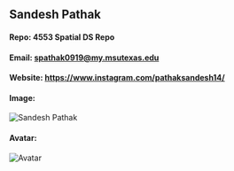 ## Sandesh Pathak
#### Repo: 4553 Spatial DS Repo
#### Email: spathak0919@my.msutexas.edu
#### Website: https://www.instagram.com/pathaksandesh14/
#### Image:
![Sandesh Pathak](https://cs.msutexas.edu/~griffin/zcloud/zcloud-files/einstein_200px.png)
#### Avatar:
![Avatar](https://cs.msutexas.edu/~griffin/zcloud/zcloud-files/einstein_avatar.png)
